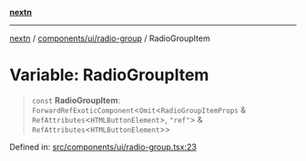 [**nextn**](../../../../README.md)

***

[nextn](../../../../modules.md) / [components/ui/radio-group](../README.md) / RadioGroupItem

# Variable: RadioGroupItem

> `const` **RadioGroupItem**: `ForwardRefExoticComponent`\<`Omit`\<`RadioGroupItemProps` & `RefAttributes`\<`HTMLButtonElement`\>, `"ref"`\> & `RefAttributes`\<`HTMLButtonElement`\>\>

Defined in: [src/components/ui/radio-group.tsx:23](https://github.com/Dicommunitas/ThreeJS_Terminal_3D/blob/c2331e405b00973e4f5e87258cdaf1d7c733b058/src/components/ui/radio-group.tsx#L23)
